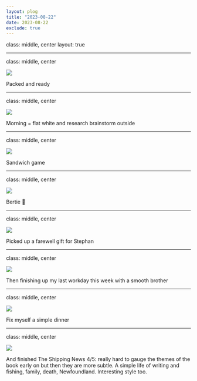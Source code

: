```yaml
---
layout: plog
title: "2023-08-22"
date: 2023-08-22
exclude: true
---
```


class: middle, center
layout: true

---

class: middle, center

<img class="plog-picture" src="{{ site.baseurl }}/img/plog/2023-08-22/01.jpg" />

Packed and ready

---

class: middle, center

<img class="plog-picture" src="{{ site.baseurl }}/img/plog/2023-08-22/02.jpg" />

Morning = flat white and research brainstorm outside

---

class: middle, center

<img class="plog-picture" src="{{ site.baseurl }}/img/plog/2023-08-22/03.jpg" />

Sandwich game

---

class: middle, center

<img class="plog-picture" src="{{ site.baseurl }}/img/plog/2023-08-22/04.jpg" />

Bertie 🐶

---

class: middle, center

<img class="plog-picture" src="{{ site.baseurl }}/img/plog/2023-08-22/05.jpg" />

Picked up a farewell gift for Stephan

---

class: middle, center

<img class="plog-picture" src="{{ site.baseurl }}/img/plog/2023-08-22/06.jpg" />

Then finishing up my last workday this week with a smooth brother

---

class: middle, center

<img class="plog-picture" src="{{ site.baseurl }}/img/plog/2023-08-22/07.jpg" />

Fix myself a simple dinner

---

class: middle, center

<img class="plog-picture" src="{{ site.baseurl }}/img/plog/2023-08-22/08.jpg" />

And finished The Shipping News 4/5: really hard to gauge the themes of the book early on but then they are more subtle. A simple life of writing and fishing, family, death, Newfoundland. Interesting style too.

